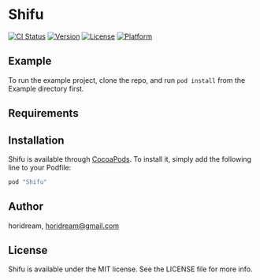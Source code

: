# Shifu

[![CI Status](http://img.shields.io/travis/horidream/Shifu.svg?style=flat)](https://travis-ci.org/horidream/Shifu)
[![Version](https://img.shields.io/cocoapods/v/Shifu.svg?style=flat)](http://cocoapods.org/pods/Shifu)
[![License](https://img.shields.io/cocoapods/l/Shifu.svg?style=flat)](http://cocoapods.org/pods/Shifu)
[![Platform](https://img.shields.io/cocoapods/p/Shifu.svg?style=flat)](http://cocoapods.org/pods/Shifu)

## Example

To run the example project, clone the repo, and run `pod install` from the Example directory first.

## Requirements

## Installation

Shifu is available through [CocoaPods](http://cocoapods.org). To install
it, simply add the following line to your Podfile:

```ruby
pod "Shifu"
```

## Author

horidream, horidream@gmail.com

## License

Shifu is available under the MIT license. See the LICENSE file for more info.
